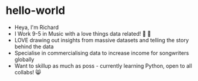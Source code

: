 # hello-world
- Heya, I'm Richard
- I Work 9-5 in Music with a love things data related! :musical_note: :musical_note: 
- LOVE drawing out insights from massive datasets and telling the story behind the data
- Specialise in commercialising data to increase income for songwriters globally
- Want to skillup as much as poss - currently learning Python, open to all collabs! :smile_cat:

